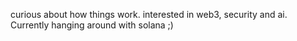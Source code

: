curious about how things work.
interested in web3, security and ai. Currently hanging around with solana ;)

 

<!---
Praharx/Praharx is a ✨ special ✨ repository because its `README.md` (this file) appears on your GitHub profile.
You can click the Preview link to take a look at your changes.
--->
